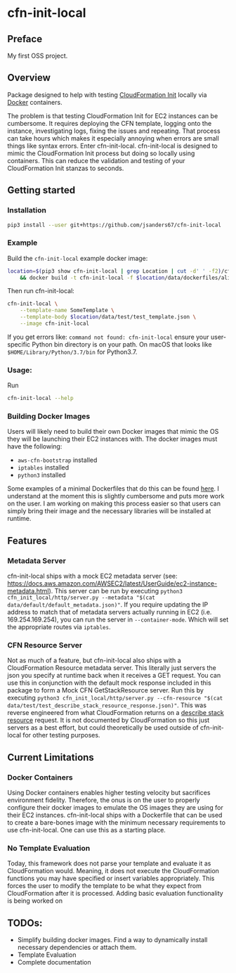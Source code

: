 # cfn-init-local
## Preface
My first OSS project. 

## Overview
Package designed to help with testing [CloudFormation Init](https://docs.aws.amazon.com/AWSCloudFormation/latest/UserGuide/aws-resource-init.html) 
locally via [Docker](https://www.docker.com/) containers.

The problem is that testing CloudFormation Init for EC2 instances can be cumbersome. It requires deploying the CFN template,
logging onto the instance, investigating logs, fixing the issues and repeating. That process can take hours which makes it
especially annoying when errors are small things like syntax errors. Enter cfn-init-local. cfn-init-local is designed
to mimic the CloudFormation Init process but doing so locally using containers. This can reduce the validation and 
testing of your CloudFormation Init stanzas to seconds.

## Getting started
### Installation
```bash
pip3 install --user git+https://github.com/jsanders67/cfn-init-local
```

### Example 
Build the `cfn-init-local` example docker image:

```bash
location=$(pip3 show cfn-init-local | grep Location | cut -d' ' -f2)/cfn_init_local \
    && docker build -t cfn-init-local -f $location/data/dockerfiles/alinux2/Dockerfile $location
```

Then run cfn-init-local:

```bash
cfn-init-local \
    --template-name SomeTemplate \
    --template-body $location/data/test/test_template.json \
    --image cfn-init-local
```

If you get errors like: ```command not found: cfn-init-local``` ensure your user-specific Python bin directory is 
on your path. On macOS that looks like ```$HOME/Library/Python/3.7/bin``` for Python3.7.

### Usage:
Run
```bash
cfn-init-local --help
```

### Building Docker Images
Users will likely need to build their own Docker images that mimic the OS they will be launching their EC2 instances
with. The docker images must have the following:
- `aws-cfn-bootstrap` installed
- `iptables` installed
- `python3` installed

Some examples of a minimal Dockerfiles that do this can be found [here](cfn_init_local/data/dockerfiles/). 
I understand at the moment this is slightly cumbersome and puts more work on the user. 
I am working on making this process easier so that users can simply bring their image and the necessary
libraries will be installed at runtime.   

## Features
### Metadata Server
cfn-init-local ships with a mock EC2 metadata server 
(see: https://docs.aws.amazon.com/AWSEC2/latest/UserGuide/ec2-instance-metadata.html). This server can be run by executing 
`python3 cfn_init_local/http/server.py --metadata "$(cat data/default/default_metadata.json)"`. 
If you require updating the IP address to match that of metadata servers actually running in EC2 (i.e. 169.254.169.254), 
you can run the server in `--container-mode`. Which will set the appropriate routes via `iptables`.

### CFN Resource Server
Not as much of a feature, but cfn-init-local also ships with a CloudFormation Resource metadata server. 
This literally just servers the json you specify at runtime back when it receives a GET request.
You can use this in conjunction with the default mock response included in this package to form a 
Mock CFN GetStackResource server. Run this by executing
`python3 cfn_init_local/http/server.py --cfn-resource "$(cat data/test/test_describe_stack_resource_response.json)"`.
This was reverse engineered from what CloudFormation returns on a 
[describe stack resource](https://docs.aws.amazon.com/cli/latest/reference/cloudformation/describe-stack-resources.html) 
request. It is not documented by CloudFormation so this just servers as a best effort, 
but could theoretically be used outside of cfn-init-local for other testing purposes.

## Current Limitations
### Docker Containers
Using Docker containers enables higher testing velocity but sacrifices environment fidelity. 
Therefore, the onus is on the user to properly configure their docker images to emulate the OS 
images they are using for their EC2 instances. cfn-init-local ships with a Dockerfile that can 
be used to create a bare-bones image with the minimum necessary requirements to use cfn-init-local.
One can use this as a starting place.

### No Template Evaluation
Today, this framework does not parse your template and evaluate it as CloudFormation would. 
Meaning, it does not execute the CloudFormation functions you may have specified or insert variables appropriately. 
This forces the user to modify the template to be what they expect from CloudFormation after 
it is processed. Adding basic evaluation functionality is being worked on

## TODOs:
- Simplify building docker images. Find a way to dynamically install necessary dependencies or attach them.
- Template Evaluation
- Complete documentation
